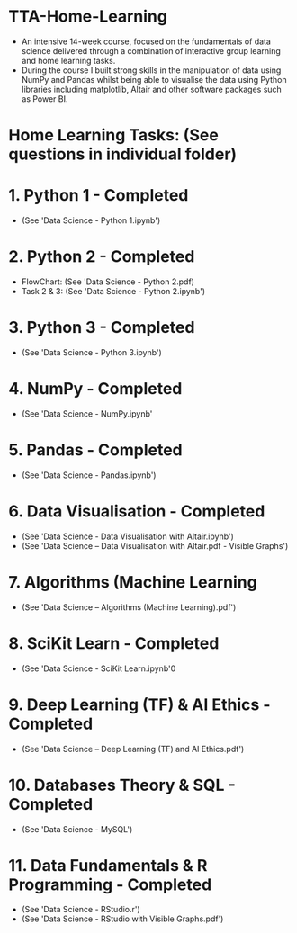 # TTA-Home-Learning

- An intensive 14-week course, focused on the fundamentals of data science delivered through a combination of interactive group learning and home learning tasks. 
- During the course I built strong skills in the manipulation of data using NumPy and Pandas whilst being able to visualise the data using Python libraries including matplotlib, Altair and other software packages such as Power BI.

# Home Learning Tasks: (See questions in individual folder)

# 1. Python 1 - Completed 
- (See 'Data Science - Python 1.ipynb')

# 2. Python 2 - Completed
- FlowChart: (See 'Data Science - Python 2.pdf)
- Task 2 & 3: (See 'Data Science - Python 2.ipynb')

# 3. Python 3 - Completed
- (See 'Data Science - Python 3.ipynb')

# 4. NumPy - Completed
- (See 'Data Science - NumPy.ipynb'

# 5. Pandas - Completed
- (See 'Data Science - Pandas.ipynb')

# 6. Data Visualisation - Completed
- (See 'Data Science - Data Visualisation with Altair.ipynb')
- (See 'Data Science – Data Visualisation with Altair.pdf - Visible Graphs')

# 7. Algorithms (Machine Learning
- (See 'Data Science – Algorithms (Machine Learning).pdf')

# 8. SciKit Learn - Completed
- (See 'Data Science - SciKit Learn.ipynb'0

# 9. Deep Learning (TF) & AI Ethics - Completed
- (See 'Data Science – Deep Learning (TF) and AI Ethics.pdf')

# 10. Databases Theory & SQL - Completed
- (See 'Data Science - MySQL')

# 11. Data Fundamentals & R Programming - Completed
- (See 'Data Science - RStudio.r') 
- (See 'Data Science - RStudio with Visible Graphs.pdf') 
